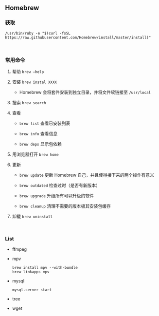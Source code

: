 ## Homebrew

### 获取

`/usr/bin/ruby -e "$(curl -fsSL https://raw.githubusercontent.com/Homebrew/install/master/install)"`

<br>

### 常用命令

1. 帮助 `brew –help`

2. 安装 `brew instal XXXX`

    * Homebrew 会将套件安装到独立目录，并将文件软链接至 `/usr/local`

3. 搜索 `brew search`

4. 查看

    * `brew list` 查看已安装列表
    
    * `brew info` 查看信息
    
    * `brew deps` 显示包依赖

5. 用浏览器打开 `brew home`

6. 更新

    * `brew update` 更新 Homebrew 自己，并且使得接下来的两个操作有意义
    
    * `brew outdated` 检查过时（是否有新版本）

    * `brew upgrade` 升级所有可以升级的软件
    
    * `brew cleanup` 清理不需要的版本极其安装包缓存

7. 卸载 `brew uninstall`

<br>

### List

* ffmpeg

* mpv

    ```
    brew install mpv --with-bundle
    brew linkapps mpv
    ```


* mysql

    `mysql.server start`

* tree

* wget
